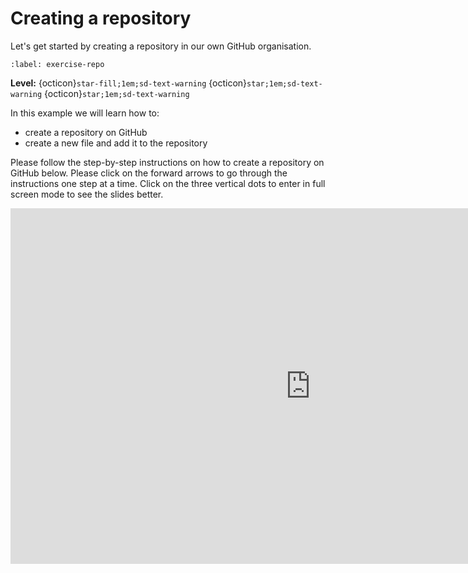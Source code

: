 # Creating a repository

Let's get started by creating a repository in our own GitHub organisation.


```{exercise-start} Creating a repository on GitHub
:label: exercise-repo
```
**Level:** {octicon}`star-fill;1em;sd-text-warning` {octicon}`star;1em;sd-text-warning` {octicon}`star;1em;sd-text-warning`

In this example we will learn how to:

- create a repository on GitHub
- create a new file and add it to the repository

Please follow the step-by-step instructions on how to create a repository on GitHub below.  Please click on the forward arrows to go through the
instructions one step at a time. Click on the three vertical dots to enter in full screen mode to see the slides better.

<div class="container"> 
  <iframe class="responsive-iframe" src="https://docs.google.com/presentation/d/1C9ZfrM_wmXLVJOQidV3UFcK7-dcoiqVsnRA4RtDMnwY/embed?start=false&loop=false&delayms=3000" frameborder="0" width="960" height="569" allowfullscreen="true" mozallowfullscreen="true" webkitallowfullscreen="true"></iframe>
</div>

```{exercise-end}
```
